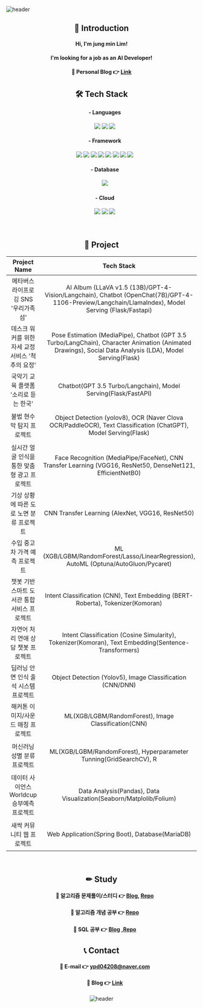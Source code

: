 ![header](https://capsule-render.vercel.app/api?type=waving&color=3481FE&height=250&width=400&section=header&text=Welcome%20to%20Jung%20min's%20Github%20&fontSize=50&fontColor=FFFFFF)
 
<div align="center">  
 
## 👋 Introduction

#### Hi, I'm jung min Lim!
#### I'm looking for a job as an AI Developer!  

#### 🔹 Personal Blog 👉 [Link](https://velog.io/@min0731/series)    

## 🛠 Tech Stack

#### &emsp; - Languages
#### &emsp; <img src="https://img.shields.io/badge/python-3776AB?style=for-the-badge&logo=python&logoColor=white"> <img src="https://img.shields.io/badge/java-FC4C02?style=for-the-badge&logo=java&logoColor=white"> <img src="https://img.shields.io/badge/sql-003B57?style=for-the-badge&logo=sql&logoColor=white">
#### &emsp; - Framework
#### &emsp; <img src="https://img.shields.io/badge/tensorflow-FF6F00?style=for-the-badge&logo=tensorflow&logoColor=white"> <img src="https://img.shields.io/badge/pytorch-EE4C2C?style=for-the-badge&logo=pytorch&logoColor=white"> <img src="https://img.shields.io/badge/langchain-EC1C24?style=for-the-badge&logo=langchain&logoColor=white"> <img src="https://img.shields.io/badge/yolov8-00FFFF?style=for-the-badge&logo=yolo&logoColor=white"> <img src="https://img.shields.io/badge/opencv-5C3EE8?style=for-the-badge&logo=opencv&logoColor=white"> <img src="https://img.shields.io/badge/flask-000000?style=for-the-badge&logo=flask&logoColor=white"> <img src="https://img.shields.io/badge/fastAPI-009688?style=for-the-badge&logo=fastAPI&logoColor=white"> <img src="https://img.shields.io/badge/spring boot-6DB33F?style=for-the-badge&logo=spring boot&logoColor=white">
#### &emsp; - Database
#### &emsp; <img src="https://img.shields.io/badge/mysql-4479A1?style=for-the-badge&logo=mysql&logoColor=white"> 
#### &emsp; - Cloud
#### &emsp; <img src="https://img.shields.io/badge/Amazon EC2-FF9900?style=for-the-badge&logo=Amazon EC2&logoColor=white"> <img src="https://img.shields.io/badge/Amazon RDS-527FFF?style=for-the-badge&logo=Amazon RDS&logoColor=white"> <img src="https://img.shields.io/badge/Amazon S3-569A31?style=for-the-badge&logo=Amazon S3&logoColor=white"> 
<br>

## 📃 Project

|Project Name|Tech Stack|Team|   Period   |Link|
|:---:|:---:|:---:|:---:|:---:|
|메타버스 라이프로깅 SNS '우리가족섬'|AI Album (LLaVA v1.5 (13B)/GPT-4-Vision/Langchain), Chatbot (OpenChat(7B)/GPT-4-1106-Preview/Langchain/LlamaIndex), Model Serving (Flask/Fastapi)|![Team](https://img.shields.io/badge/Team-red)| 23. 10. 04 ~ 23. 12. 12	|👉 [Repo](https://github.com/min731/META_FINAL_PJT), [Blog](https://velog.io/@min0731/%EB%A9%94%ED%83%80%EB%B2%84%EC%8A%A4-%EB%9D%BC%EC%9D%B4%ED%94%84%EB%A1%9C%EA%B9%85-SNS-%EC%9A%B0%EB%A6%AC%EA%B0%80%EC%A1%B1%EC%84%AC-1)|
|데스크 워커를 위한 자세 교정 서비스 '척추의 요정'|Pose Estimation (MediaPipe), Chatbot (GPT 3.5 Turbo/LangChain), Character Animation (Animated Drawings), Social Data Analysis (LDA), Model Serving(Flask)|![Team](https://img.shields.io/badge/Team-red)| 23. 09. 04 ~ 23. 09. 27	|👉 [Repo](https://github.com/min731/ai-model-server), [Blog](https://velog.io/@min0731/%EB%8D%B0%EC%8A%A4%ED%81%AC-%EC%9B%8C%EC%BB%A4%EB%A5%BC-%EC%9C%84%ED%95%9C-%EC%9E%90%EC%84%B8-%EA%B5%90%EC%A0%95-%EC%84%9C%EB%B9%84%EC%8A%A4-%EC%B2%99%EC%B6%94%EC%9D%98-%EC%9A%94%EC%A0%95-1)|
|국악기 교육 플랫폼 '소리로 듣는 한국'|Chatbot(GPT 3.5 Turbo/Langchain), Model Serving(Flask/FastAPI)|![Team](https://img.shields.io/badge/Team-red)| 23. 08. 30 ~ 23. 09. 01	|👉 [Repo](https://github.com/min731/META_MIDNIGHTS_PJT), [Blog](https://velog.io/@min0731/%EA%B5%AD%EC%95%85%EA%B8%B0-%EA%B5%90%EC%9C%A1-%ED%94%8C%EB%9E%AB%ED%8F%BC-%EC%86%8C%EB%A6%AC%EB%A1%9C-%EB%93%A3%EB%8A%94-%ED%95%9C%EA%B5%AD1)|
|불법 현수막 탐지 프로젝트|Object Detection (yolov8), OCR (Naver Clova OCR/PaddleOCR), Text Classification (ChatGPT), Model Serving(Flask)|![Team](https://img.shields.io/badge/Team-red)| 23. 08. 01 ~ 23. 08. 31	|👉 [Repo](https://github.com/min731/META_Yolo_OCR_ChatGPT_PJT/tree/main), [Blog](https://velog.io/@min0731/%EB%B6%88%EB%B2%95-%ED%98%84%EC%88%98%EB%A7%89-%ED%83%90%EC%A7%80-%ED%94%84%EB%A1%9C%EC%A0%9D%ED%8A%B81)|
|실시간 얼굴 인식을 통한 맞춤형 광고 프로젝트|Face Recognition (MediaPipe/FaceNet), CNN Transfer Learning (VGG16, ResNet50, DenseNet121, EfficientNetB0)|![Team](https://img.shields.io/badge/Team-red)| 23. 07. 17 ~ 23. 07. 21	|👉 [Repo](https://github.com/min731/META_FACERECOGNITON_CNN_PJT), [Blog](https://velog.io/@min0731/%EC%8B%A4%EC%8B%9C%EA%B0%84-%EC%96%BC%EA%B5%B4-%EC%9D%B8%EC%8B%9D%EC%9D%84-%ED%86%B5%ED%95%9C-%EB%A7%9E%EC%B6%A4%ED%98%95-%EA%B4%91%EA%B3%A0-%EC%A0%9C%EA%B3%B5-%ED%94%84%EB%A1%9C%EC%A0%9D%ED%8A%B81)|
|기상 상황에 따른 도로 노면 분류 프로젝트|CNN Transfer Learning (AlexNet, VGG16, ResNet50)|![Solo](https://img.shields.io/badge/Solo-blue)|23. 07. 04 ~ 23. 07. 06	|👉 [Repo](https://github.com/min731/META_CNN_PJT), [Blog](https://velog.io/@min0731/%EA%B8%B0%EC%83%81-%EC%83%81%ED%99%A9%EC%97%90-%EB%94%B0%EB%A5%B8-%EB%8F%84%EB%A1%9C-%EB%85%B8%EB%A9%B4-%EB%B6%84%EB%A5%98-%ED%94%84%EB%A1%9C%EC%A0%9D%ED%8A%B81)|
|수입 중고차 가격 예측 프로젝트|ML (XGB/LGBM/RandomForest/Lasso/LinearRegression), AutoML (Optuna/AutoGluon/Pycaret)|![Team](https://img.shields.io/badge/Team-red)|23. 06. 13 ~ 23. 06. 21	|👉 [Repo](https://github.com/min731/META_ML_PJT), [Blog](https://velog.io/@min0731/%EC%88%98%EC%9E%85-%EC%A4%91%EA%B3%A0%EC%B0%A8-%EA%B0%80%EA%B2%A9-%EC%98%88%EC%B8%A1-%ED%94%84%EB%A1%9C%EC%A0%9D%ED%8A%B81)|
|챗봇 기반 스마트 도서관 통합 서비스 프로젝트|Intent Classification (CNN), Text Embedding (BERT-Roberta), Tokenizer(Komoran) |![Team](https://img.shields.io/badge/Team-red)|23. 03. 04 ~ 23. 04. 07	|👉 [Repo](https://github.com/min731/Sesac_final_pjt_v3), [Blog](https://velog.io/@min0731/%EC%B1%97%EB%B4%87-%EA%B8%B0%EB%B0%98-%EC%8A%A4%EB%A7%88%ED%8A%B8-%EB%8F%84%EC%84%9C%EA%B4%80-%ED%86%B5%ED%95%A9-%EC%84%9C%EB%B9%84%EC%8A%A4-%ED%94%84%EB%A1%9C%EC%A0%9D%ED%8A%B81)|
|자연어 처리 연애 상담 챗봇 프로젝트|Intent Classification (Cosine Simularity), Tokenizer(Komoran), Text Embedding(Sentence-Transformers)|![Team](https://img.shields.io/badge/Team-red)|23. 02. 07 ~ 23. 02. 10	|👉 [Blog](https://velog.io/@min0731/%EC%9E%90%EC%97%B0%EC%96%B4-%EC%B2%98%EB%A6%AC%EC%97%B0%EC%95%A0-%EC%83%81%EB%8B%B4-%EC%B1%97%EB%B4%87%ED%94%84%EB%A1%9C%EC%A0%9D%ED%8A%B8-1)|
|딥러닝 안면 인식 출석 시스템 프로젝트|Object Detection (Yolov5), Image Classification (CNN/DNN) |![Team](https://img.shields.io/badge/Team-red)|22. 12. 19 ~ 22. 12. 27	|👉 [Blog](https://velog.io/@min0731/%EB%94%A5%EB%9F%AC%EB%8B%9D%EC%95%88%EB%A9%B4-%EC%9D%B8%EC%8B%9D-%EC%B6%9C%EC%84%9D-%EC%8B%9C%EC%8A%A4%ED%85%9C%ED%94%84%EB%A1%9C%EC%A0%9D%ED%8A%B8-1)|
|해커톤 이미지/사운드 매칭 프로젝트|ML(XGB/LGBM/RandomForest), Image Classification(CNN)|![Team](https://img.shields.io/badge/Team-red)|22. 12. 15 ~ 22. 12. 22	|👉 [Blog](https://velog.io/@min0731/%ED%95%B4%EC%BB%A4%ED%86%A4%EC%9D%B4%EB%AF%B8%EC%A7%80%EC%82%AC%EC%9A%B4%EB%93%9C-%EB%A7%A4%EC%B9%AD%ED%94%84%EB%A1%9C%EC%A0%9D%ED%8A%B8-1)|
|머신러닝 성별 분류 프로젝트|ML(XGB/LGBM/RandomForest), Hyperparameter Tunning(GridSearchCV), R|![Team](https://img.shields.io/badge/Team-red)|22. 11. 28 ~ 22. 12. 07	|👉 [Blog](https://velog.io/@min0731/%EB%A8%B8%EC%8B%A0%EB%9F%AC%EB%8B%9D%EC%84%B1%EB%B3%84%EB%B6%84%EB%A5%98%ED%94%84%EB%A1%9C%EC%A0%9D%ED%8A%B8-1)|
|데이터 사이언스 Worldcup 승부예측 프로젝트| Data Analysis(Pandas), Data Visualization(Seaborn/Matplolib/Folium)|![Team](https://img.shields.io/badge/Team-red)|22. 11. 16 ~ 22. 11. 22	|👉 [Blog](https://velog.io/@min0731/%EB%8D%B0%EC%9D%B4%ED%84%B0%EC%82%AC%EC%9D%B4%EC%96%B8%EC%8A%A4Worldcup%EC%8A%B9%EB%B6%80%EC%98%88%EC%B8%A1%ED%94%84%EB%A1%9C%EC%A0%9D%ED%8A%B8-1)|
|새싹 커뮤니티 웹 프로젝트|Web Application(Spring Boot), Database(MariaDB) |![Solo](https://img.shields.io/badge/Solo-blue)|22. 10. 17 ~ 22. 10. 28|👉 [Blog](https://velog.io/@min0731/%EC%83%88%EC%8B%B9%EC%BB%A4%EB%AE%A4%EB%8B%88%ED%8B%B0%EC%9B%B9%ED%94%84%EB%A1%9C%EC%A0%9D%ED%8A%B8-1)|
<br>
 
## ✏ Study

#### &emsp; 🔹 알고리즘 문제풀이/스터디  👉 [Blog](https://velog.io/@min0731/series/%EC%95%8C%EA%B3%A0%EB%A6%AC%EC%A6%98-%EB%AC%B8%EC%A0%9C), [Repo](https://github.com/min731/Algorithm_Problem_Solving) 
#### &emsp; 🔹 알고리즘 개념 공부  👉 [Repo](https://github.com/min731/Algorithm_Concepts) 
<!-- #### &emsp; 🔹 Flask 서빙 공부  👉 [Repo](https://github.com/min731/Flask_Study)  -->
#### &emsp; 🔹 SQL 공부 👉 [Blog](https://velog.io/@min0731/series/SQL-%EB%AC%B8%EC%A0%9C%ED%92%80%EC%9D%B4) ,[Repo](https://github.com/min731/SQL_Problem_Solving) 

## 📞 Contact
#### &emsp; 🔹 E-mail 👉 ypd04208@naver.com 
#### &emsp; 🔹 Blog 👉 [Link](https://velog.io/@min0731/series) 
 
![header](https://capsule-render.vercel.app/api?type=waving&color=3481FE&height=250&width=400&section=footer&text=Thank%20you%20&fontSize=50&fontColor=FFFFFF)
